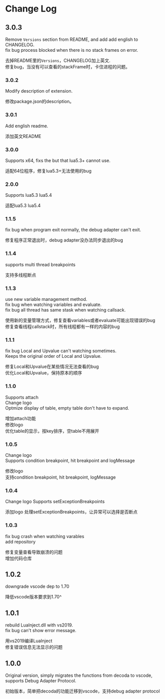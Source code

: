# Change Log
## 3.0.3
Remove `Versions` section from README, and add add english to CHANGELOG.    
fix bug process blocked when there is no stack frames on error.

去掉README里的`Versions`，CHANGELOG加上英文.    
修复bug，当没有可以查看的stackFrame时，卡住进程的问题。
### 3.0.2
Modify description of extension.

修改package.json的description。
### 3.0.1
Add english readme.

添加英文README
### 3.0.0
Supports x64, fixs the but that lua5.3+ cannot use.

适配64位程序，修复lua5.3+无法使用的bug
### 2.0.0
Supports lua5.3 lua5.4

适配lua5.3 lua5.4
### 1.1.5
fix bug when program exit normally, the debug adapter can't exit.

修复程序正常退出时，debug adapter没办法同步退出的bug
### 1.1.4
supports multi thread breakpoints

支持多线程断点
### 1.1.3
use new variable management method.    
fix bug when watching variables and evaluate.    
fix bug all thread has same stask when watching callsack.

使用新的变量管理方式，修复查看variables或者evaluate可能出现错误的bug    
修复查看线程callstack时，所有线程都有一样的内容的bug
### 1.1.1
fix bug Local and Upvalue can't watching sometimes.    
Keeps the original order of Local and Upvalue.

修复Local和Upvalue在某些情况无法查看的bug  
优化Local和Upvalue，保持原本的顺序
### 1.1.0
Supports attach    
Change logo     
Optmize display of table, empty table don't have to expand.

增加attach功能    
修改logo     
优化table的显示，按key排序，空table不用展开
### 1.0.5
Change logo  
Supports condition breakpoint, hit breakpoint and logMessage

修改logo  
支持condition breakpoint, hit breakpoint, logMessage
### 1.0.4
Change logo
Supports setExceptionBreakpoints

添加logo
处理setExceptionBreakpoints，让异常可以选择是否断点
### 1.0.3
fix bug crash when watching varables  
add repository

修复变量查看导致崩溃的问题  
增加代码仓库
## 1.0.2
downgrade vscode dep to 1.70

降低vscode版本要求到1.70^
## 1.0.1
rebuild LuaInject.dll with vs2019.    
fix bug can't show error message.

用vs2019编译LuaInject    
修复错误信息无法显示的问题

## 1.0.0
Original version, simply migrates the functions from decoda to vscode, supports Debug Adapter Protocol.

初始版本，简单把decoda的功能迁移到vscode，支持debug adapter protocol
